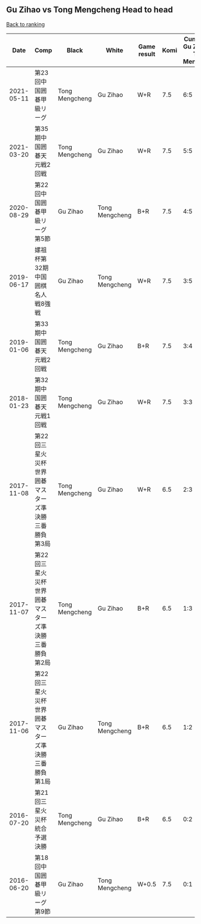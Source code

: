 ## Gu Zihao vs Tong Mengcheng Head to head

[Back to ranking](../../index.md)




| **Date** | **Comp** | **Black** | **White** | **Game result** | **Komi** | **Cumulative Gu Zihao vs Tong Mengcheng** | **Gu Zihao streak** | **Tong Mengcheng streak** | 
| --- | --- | --- | --- | --- | --- | --- | --- | --- |
| 2021-05-11 | 第23回中国囲碁甲級リーグ | Tong Mengcheng | Gu Zihao | W+R | 7.5 | 6:5 | 3 | 0 | 
| 2021-03-20 | 第35期中国囲碁天元戦2回戦 | Tong Mengcheng | Gu Zihao | W+R | 7.5 | 5:5 | 2 | 0 | 
| 2020-08-29 | 第22回中国囲碁甲級リーグ第5節 | Gu Zihao | Tong Mengcheng | B+R | 7.5 | 4:5 | 1 | 0 | 
| 2019-06-17 | 嫘祖杯第32期中国囲棋名人戦8強戦 | Gu Zihao | Tong Mengcheng | W+R | 7.5 | 3:5 | 0 | 2 | 
| 2019-01-06 | 第33期中国囲碁天元戦2回戦 | Tong Mengcheng | Gu Zihao | B+R | 7.5 | 3:4 | 0 | 1 | 
| 2018-01-23 | 第32期中国囲碁天元戦1回戦 | Tong Mengcheng | Gu Zihao | W+R | 7.5 | 3:3 | 2 | 0 | 
| 2017-11-08 | 第22回三星火災杯世界囲碁マスターズ準決勝三番勝負第3局 | Tong Mengcheng | Gu Zihao | W+R | 6.5 | 2:3 | 1 | 0 | 
| 2017-11-07 | 第22回三星火災杯世界囲碁マスターズ準決勝三番勝負第2局 | Tong Mengcheng | Gu Zihao | B+R | 6.5 | 1:3 | 0 | 1 | 
| 2017-11-06 | 第22回三星火災杯世界囲碁マスターズ準決勝三番勝負第1局 | Gu Zihao | Tong Mengcheng | B+R | 6.5 | 1:2 | 1 | 0 | 
| 2016-07-20 | 第21回三星火災杯統合予選決勝 | Tong Mengcheng | Gu Zihao | B+R | 6.5 | 0:2 | 0 | 2 | 
| 2016-06-20 | 第18回中国囲碁甲級リーグ第9節 | Gu Zihao | Tong Mengcheng | W+0.5 | 7.5 | 0:1 | 0 | 1 |




